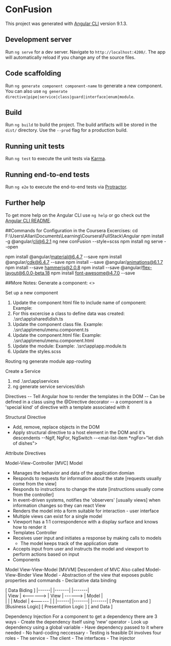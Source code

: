 # ConFusion

This project was generated with [Angular CLI](https://github.com/angular/angular-cli) version 9.1.3.

## Development server

Run `ng serve` for a dev server. Navigate to `http://localhost:4200/`. The app will automatically reload if you change any of the source files.

## Code scaffolding

Run `ng generate component component-name` to generate a new component. You can also use `ng generate directive|pipe|service|class|guard|interface|enum|module`.

## Build

Run `ng build` to build the project. The build artifacts will be stored in the `dist/` directory. Use the `--prod` flag for a production build.

## Running unit tests

Run `ng test` to execute the unit tests via [Karma](https://karma-runner.github.io).

## Running end-to-end tests

Run `ng e2e` to execute the end-to-end tests via [Protractor](http://www.protractortest.org/).

## Further help

To get more help on the Angular CLI use `ng help` or go check out the [Angular CLI README](https://github.com/angular/angular-cli/blob/master/README.md).

##Commands for Configuration in the Coursera Excercises:
cd F:\Users\Allan\Documents\Learning\Coursera\FullStack\Angular
npm install -g @angular/cli@6.2.1
ng new conFusion --style=scss
npm install
ng serve --open

npm install @angular/material@6.4.7 --save
npm install @angular/cdk@6.4.7 --save
npm install --save @angular/animations@6.1.7
npm install --save hammerjs@2.0.8
npm install --save @angular/flex-layout@6.0.0-beta.18
npm install font-awesome@4.7.0 --save

##More Notes:
Generate a component: <<component name>>

Set up a new component
1. Update the component html file to include name of component:
  Example: <app-menu></app-menu>
2. For this excercise a class to define data was created: .\src\app\shared\dish.ts
3. Update the component class file. Example: .\src\app\menu\menu.component.ts
4. Update the component.html file: Example: .\src\app\menu\menu.component.html
5. Update the module: Example: .\src\app\app.module.ts
6. Update the styles.scss

Routing
ng generate module app-routing

Create a Service
1. md .\src\app\services
2. ng generate service services/dish

Directives
-- Tell Angular how to render the templates in the DOM
-- Can be defined in a class using the @Directive decorator
-- a component is a 'special kind' of directive with a template associated with it

Structural Directive
- Add, remove, replace objects in the DOM
- Apply structural directive to a host element in the DOM and it's descendents
  --NgIf, NgFor, NgSwitch
  --<mat-list-item *ngFor="let dish of dishes">

Attribute Directives

Model-View-Controller [MVC]
Model 
  - Manages the behavior and data of the application domian
  - Responds to requests for information about the state [requests usually come from the view]
  - Responds to instructions to change the state [instructions usually come from the controller]
  - In event-driven systems, notifies the 'observers' [usually views] when information changes so they can react
View
  - Renders the model into a form suitable for interaction - user interface
  - Multiple views can exist for a single model
  - Viewport has a 1:1 correspondence with a display surface and knows how to render it
  - Templates
Controller
  - Receives user input and initiates a response by making calls to models
    - The model keeps track of the application state
  - Accepts input from user and instructs the model and viewport to perform actions based on input
  - Components  

Model View-View-Model [MVVM]
Descendent of MVC
Also called Model-View-Binder
  View Model
    - Abstraction of the view that exposes public properties and commands
    - Declarative data binding

[        Data Biding      ]
|------|          |-------|          |-------|  
| View | <------> | View  | ------>  | Model |     
|      |          | Model | <------  |       |
|------|          |-------|          |-------|
[     Presentation and    ]        [Business Logic]
[     Presentation Logic  ]        [  and Data    ] 

Dependency Injection
  For a component to get a dependency there are 3 ways
    - Create the dependency itself using 'new' operator
    - Look up dependency using a global variable
    - Have dependency passed to it where needed
      - No hard-coding neccessary
      - Testing is feasible
  DI involves four roles
    - The service
    - The client
    - The interfaces
    - The injector


  
